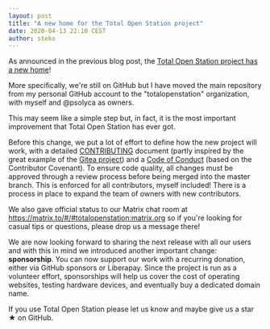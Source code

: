 ```yaml
---
layout: post
title: "A new home for the Total Open Station project"
date: 2020-04-13 22:10 CEST
author: steko
---
```


As announced in the previous blog post, the [Total Open Station project has a new home](https://github.com/totalopenstation/totalopenstation)!

More specifically, we're still on GitHub but I have moved the main repository from my personal GitHub account to the "totalopenstation" organization, with myself and @psolyca as owners.

This may seem like a simple step but, in fact, it is the most important improvement that Total Open Station has ever got. 

Before this change, we put a lot of effort to define how the new project will work, with a detailed [CONTRIBUTING](https://github.com/totalopenstation/totalopenstation/blob/master/CONTRIBUTING.md) document (partly inspired by the great example of the [Gitea project](https://github.com/go-gitea/gitea/blob/master/CONTRIBUTING.md)) and a [Code of Conduct](https://github.com/totalopenstation/totalopenstation/blob/master/CODE_OF_CONDUCT.md) (based on the Contributor Covenant). To ensure code quality, all changes must be approved through a review process before being merged into the master branch. This is enforced for all contributors, myself included! There is a process in place to expand the team of owners with new contributors.

We also gave official status to our Matrix chat room at https://matrix.to/#/#totalopenstation:matrix.org so if you're looking for casual tips or questions, please drop us a message there!

We are now looking forward to sharing the next release with all our users and with this in mind we introduced another important change: **sponsorship**. You can now support our work with a recurring donation, either via GitHub sponsors or Liberapay. Since the project is run as a volunteer effort, sponsorships will help us cover the cost of operating websites, testing hardware devices, and eventually buy a dedicated domain name. 

If you use Total Open Station please let us know and maybe give us a star ★ on GitHub.
